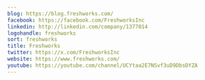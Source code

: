 ```yaml
---
blog: https://blog.freshworks.com/
facebook: https://facebook.com/FreshworksInc
linkedin: http://linkedin.com/company/1377014
logohandle: freshworks
sort: freshworks
title: Freshworks
twitter: https://x.com/FreshworksInc
website: https://www.freshworks.com/
youtube: https://youtube.com/channel/UCYtaa2E7NSvf3uD9DbsDYZA
---
```


